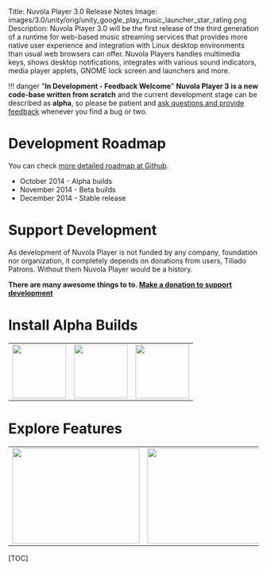 Title: Nuvola Player 3.0 Release Notes
Image: images/3.0/unity/orig/unity_google_play_music_launcher_star_rating.png
Description: Nuvola Player 3.0 will be the first release of the third generation of a runtime for
    web-based music streaming services that provides more native user experience and integration with Linux
    desktop environments than usual web browsers can offer. Nuvola Players handles multimedia keys,
    shows desktop notifications, integrates with various sound indicators, media player applets,
    GNOME lock screen and launchers and more.


!!! danger "**In Development - Feedback Welcome**"
    **Nuvola Player 3 is a new code-base written from scratch** and the current development stage can be
    described as **alpha**, so please be patient and
    [ask questions and provide feedback](https://groups.google.com/d/forum/nuvola-player-users) whenever you find a bug
    or two.

Development Roadmap
===================

You can check [more detailed roadmap at Github](https://github.com/tiliado/nuvolaplayer/wiki/Nuvola-Player-3.0-Roadmap).

 * October 2014 - Alpha builds
 * November 2014 - Beta builds
 * December 2014 - Stable release

Support Development
===================

As development of Nuvola Player is not funded by any company, foundation nor organization, it
completely depends on donations from users, Tiliado Patrons. Without them Nuvola Player would be
a history. 

**There are many awesome things to to. [Make a donation to support development](https://tiliado.eu/nuvolaplayer/donate/)**


Install Alpha Builds
====================

<table class="badges">
<tr>
<td><a title="Install Nuvola Player" href="3.0/install.html"><img src="./images/nuvola-logos/install_vertical_2.png" height="108" /></a></td>
<td><a title="Install Nuvola Player in Ubuntu" href="3.0/install.html#ubuntu"><img src="./images/dist-logos/ubuntu_vertical.png" height="108" /></a></td>
<td><a title="Install Nuvola Player in Fedora" href="3.0/install.html#fedora"><img src="./images/dist-logos/fedora_vertical.png" height="108" /></a></td>
<!--<td><a title="Install Nuvola Player in Debian" href="3.0/install.html#debian"><img src="./images/dist-logos/debian_vertical.png" height="108" /></a></td>-->
</tr>
</table>

Explore Features
================

<table class="badges">
<tr>
<td><a href="3.0/explore.html#news"><img src="./images/3.0/unity/small/unity_google_play_music_launcher_star_rating.png" width="256" height="192" /></a></td>
<td><a href="3.0/explore.html#news"><img src="./images/3.0/new/small/gnome_grooveshark_add_to_favorites.png" width="256" height="192" /></a></td>
</tr>
</table>

[TOC]
